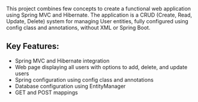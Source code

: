 This project combines few concepts to create a functional web application using Spring MVC and Hibernate. 
The application is a CRUD (Create, Read, Update, Delete) system for managing User entities, fully configured using config class and annotations, without XML or Spring Boot.

## Key Features:
- Spring MVC and Hibernate integration
- Web page displaying all users with options to add, delete, and update users
- Spring configuration using config class and annotations
- Database configuration using EntityManager
- GET and POST mappings
